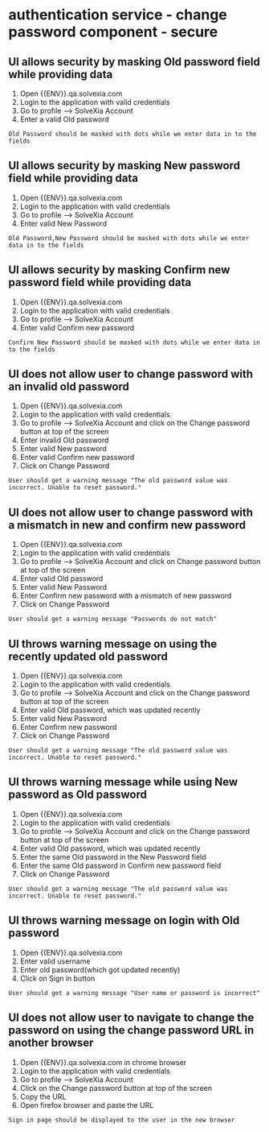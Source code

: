 # authentication service - change password component - secure

## UI allows security by masking Old password field while providing data

1. Open {{ENV}}.qa.solvexia.com
2. Login to the application with valid credentials
3. Go to profile --> SolveXia Account
4. Enter a valid Old password

`Old Password should be masked with dots while we enter data in to the fields`

## UI allows security by masking New password field while providing data
 
1. Open {{ENV}}.qa.solvexia.com
2. Login to the application with valid credentials
3. Go to profile --> SolveXia Account
4. Enter valid New Password

`Old Password,New Password should be masked with dots while we enter data in to the fields`

## UI allows security by masking Confirm new password field while providing data
 
1. Open {{ENV}}.qa.solvexia.com
2. Login to the application with valid credentials
3. Go to profile --> SolveXia Account
4. Enter valid Confirm new password

`Confirm New Password should be masked with dots while we enter data in to the fields`

## UI does not allow user to change password with an invalid old password

1. Open {{ENV}}.qa.solvexia.com
2. Login to the application with valid credentials
3. Go to profile --> SolveXia Account and click on the Change password button at top of the screen 
4. Enter invalid Old password
5. Enter valid New password
6. Enter valid Confirm new password
7. Click on Change Password

`User should get a warning message "The old password value was incorrect. Unable to reset password."`

## UI does not allow user to change password with a mismatch in new and confirm new password

1. Open {{ENV}}.qa.solvexia.com
2. Login to the application with valid credentials
3. Go to profile --> SolveXia Account and click on Change password button at top of the screen 
4. Enter valid Old password
5. Enter valid New Password
6. Enter Confirm new password with a mismatch of new password
7. Click on Change Password

`User should get a warning message "Passwords do not match"`

## UI throws warning message on using the recently updated old password

1. Open {{ENV}}.qa.solvexia.com
2. Login to the application with valid credentials
3. Go to profile --> SolveXia Account and click on the Change password button at top of the screen 
4. Enter valid Old password, which was updated recently
5. Enter valid New Password
6. Enter Confirm new password
7. Click on Change Password

 `User should get a warning message "The old password value was incorrect. Unable to reset password."`

## UI throws warning message while using New password as Old password

1. Open {{ENV}}.qa.solvexia.com
2. Login to the application with valid credentials
3. Go to profile --> SolveXia Account and click on the Change password button at top of the screen 
4. Enter valid Old password, which was updated recently
5. Enter the same Old password in the New Password field
6. Enter the same Old password in Confirm new password field
7. Click on Change Password

`User should get a warning message "The old password value was incorrect. Unable to reset password."`

## UI throws warning message on login with Old password 

1. Open {{ENV}}.qa.solvexia.com
2. Enter valid username 
3. Enter old password(which got updated recently)
4. Click on Sign in button

`User should get a warning message "User name or password is incorrect"`

## UI does not allow user to navigate to change the password on using the change password URL in another browser

1. Open {{ENV}}.qa.solvexia.com in chrome browser
2. Login to the application with valid credentials
3. Go to profile --> SolveXia Account
4. Click on the Change password button at top of the screen
5. Copy the URL 
6. Open firefox browser and paste the URL

`Sign in page should be displayed to the user in the new browser`